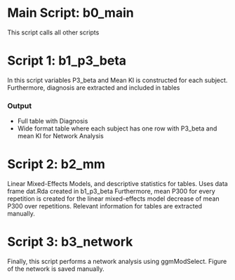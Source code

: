 # Main Script: b0_main
This script calls all other scripts

# Script 1: b1_p3_beta

In this script variables P3_beta and Mean KI is constructed for each subject. Furthermore, diagnosis are extracted and included in tables

### Output
- Full table with Diagnosis
- Wide format table where each subject has one row with P3_beta and mean KI for Network Analysis

# Script 2: b2_mm 
Linear Mixed-Effects Models, and descriptive statistics for tables. Uses data frame dat.Rda created in b1_p3_beta 
Furthermore, mean P300 for every repetition is created for the linear mixed-effects model decrease of mean P300 over repetitions.
Relevant information for tables are extracted manually. 

# Script 3: b3_network
Finally, this script performs a network analysis using ggmModSelect. Figure of the network is saved manually. 
